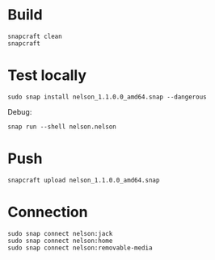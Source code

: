 # Build

```
snapcraft clean
snapcraft
```

# Test locally

```
sudo snap install nelson_1.1.0.0_amd64.snap --dangerous
```

Debug:

```
snap run --shell nelson.nelson
```

# Push

```
snapcraft upload nelson_1.1.0.0_amd64.snap
```

# Connection

```
sudo snap connect nelson:jack
sudo snap connect nelson:home
sudo snap connect nelson:removable-media
```
